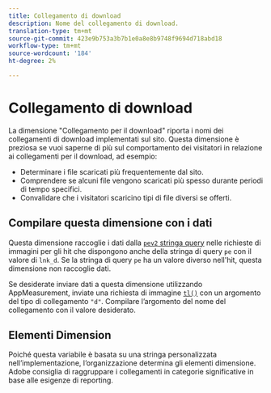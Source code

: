 ```yaml
---
title: Collegamento di download
description: Nome del collegamento di download.
translation-type: tm+mt
source-git-commit: 423e9b753a3b7b1e0a8e8b9748f9694d718abd18
workflow-type: tm+mt
source-wordcount: '184'
ht-degree: 2%

---
```



# Collegamento di download

La dimensione &quot;Collegamento per il download&quot; riporta i nomi dei collegamenti di download implementati sul sito. Questa dimensione è preziosa se vuoi saperne di più sul comportamento dei visitatori in relazione ai collegamenti per il download, ad esempio:

* Determinare i file scaricati più frequentemente dal sito.
* Comprendere se alcuni file vengono scaricati più spesso durante periodi di tempo specifici.
* Convalidare che i visitatori scaricino tipi di file diversi se offerti.

## Compilare questa dimensione con i dati

Questa dimensione raccoglie i dati dalla [`pev2` stringa query](/help/implement/validate/query-parameters.md) nelle richieste di immagini per gli hit che dispongono anche della stringa di query `pe` con il valore di `lnk_d`. Se la stringa di query `pe` ha un valore diverso nell&#39;hit, questa dimensione non raccoglie dati.

Se desiderate inviare dati a questa dimensione utilizzando AppMeasurement, inviate una richiesta di immagine [`tl()`](/help/implement/vars/functions/tl-method.md) con un argomento del tipo di collegamento `"d"`. Compilare l’argomento del nome del collegamento con il valore desiderato.

## Elementi Dimension

Poiché questa variabile è basata su una stringa personalizzata nell’implementazione, l’organizzazione determina gli elementi dimensione.  Adobe consiglia di raggruppare i collegamenti in categorie significative in base alle esigenze di reporting.
